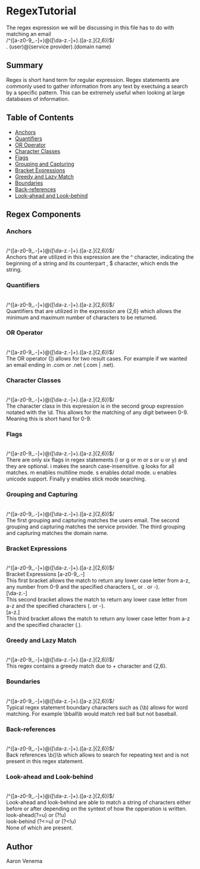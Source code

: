 # RegexTutorial
The regex expression we will be discussing in this file has to do with matching an email <br> /^([a-z0-9_\.-]+)@([\da-z\.-]+)\.([a-z\.]{2,6})$/<br>. 
(user)@(service provider).(domain name)

## Summary
Regex is short hand term for regular expression. Regex statements are commonly used to gather information from any text by exectuing a search by a specific pattern. This can be extremely useful when looking at large databases of information. <br>


## Table of Contents

- [Anchors](#anchors)
- [Quantifiers](#quantifiers)
- [OR Operator](#or-operator)
- [Character Classes](#character-classes)
- [Flags](#flags)
- [Grouping and Capturing](#grouping-and-capturing)
- [Bracket Expressions](#bracket-expressions)
- [Greedy and Lazy Match](#greedy-and-lazy-match)
- [Boundaries](#boundaries)
- [Back-references](#back-references)
- [Look-ahead and Look-behind](#look-ahead-and-look-behind)

## Regex Components

### Anchors
<br> /^([a-z0-9_\.-]+)@([\da-z\.-]+)\.([a-z\.]{2,6})$/<br>
Anchors that are utilized in this expression are the ^ character, indicating the beginning of a string and its counterpart , $ character, which ends the string. <br>

### Quantifiers
<br> /^([a-z0-9_\.-]+)@([\da-z\.-]+)\.([a-z\.]{2,6})$/<br>
Quantifiers that are utilized in the expression are {2,6} which allows the minimum and maximum number of characters to be returned. <br>

### OR Operator
<br> /^([a-z0-9_\.-]+)@([\da-z\.-]+)\.([a-z\.]{2,6})$/<br>
The OR operator (|) allows for two result cases. For example if we wanted an email ending in .com or .net (.com | .net).

### Character Classes
<br> /^([a-z0-9_\.-]+)@([\da-z\.-]+)\.([a-z\.]{2,6})$/<br>
The character class in this expression is in the second group expression notated with the \d. This allows for the matching of any digit between 0-9. Meaning this is short hand for 0-9. 

### Flags
<br> /^([a-z0-9_\.-]+)@([\da-z\.-]+)\.([a-z\.]{2,6})$/<br>
There are only six flags in regex statements (i or g or m or s or u or y) and they are optional. 
i makes the search case-insensitive. g looks for all matches. m enables multiline mode. s enables dotail mode. u enables unicode support. Finally y enables stick mode searching.  

### Grouping and Capturing
<br> /^([a-z0-9_\.-]+)@([\da-z\.-]+)\.([a-z\.]{2,6})$/<br>
The first grouping and capturing matches the users email. The second grouping and capturing matches the service provider. The third grouping and capturing matches the domain name. 

### Bracket Expressions
<br> /^([a-z0-9_\.-]+)@([\da-z\.-]+)\.([a-z\.]{2,6})$/<br>
Bracket Expressions
[a-z0-9_\.-] <br>
This first bracket allows the match to return any lower case letter from a-z, any number from 0-9 and the specified characters (_ or . or -). <br>
[\da-z\.-]<br>
This second bracket allows the match to return any lower case letter from a-z and the specified characters (. or -). <br>
[a-z\.]<br>
This third bracket allows the match to return any lower case letter from a-z and the specified character (.). <br>

### Greedy and Lazy Match
<br> /^([a-z0-9_\.-]+)@([\da-z\.-]+)\.([a-z\.]{2,6})$/<br>
This regex contains a greedy match due to + character and {2,6}.  

### Boundaries
<br> /^([a-z0-9_\.-]+)@([\da-z\.-]+)\.([a-z\.]{2,6})$/<br>
Typical regex statement boundary characters such as (\b) allows for word matching. For example \bball\b would match red ball but not baseball. 

### Back-references
<br> /^([a-z0-9_\.-]+)@([\da-z\.-]+)\.([a-z\.]{2,6})$/<br>
Back references \b()\b which allows to search for repeating text and is not present in this regex statement.

### Look-ahead and Look-behind
<br> /^([a-z0-9_\.-]+)@([\da-z\.-]+)\.([a-z\.]{2,6})$/<br>
Look-ahead and look-behind are able to match a string of characters either before or after depending on the syntext of how the opperation is written. 
look-ahead(?=u) or (?!u)<br>
look-behind (?<=u) or (?<!u) <br>
None of which are present. 

## Author
Aaron Venema

